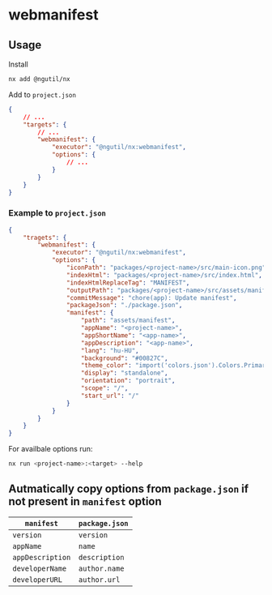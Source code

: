 # webmanifest

## Usage

Install

```sh
nx add @ngutil/nx
```

Add to `project.json`

```json
{
    // ...
    "targets": {
        // ...
        "webmanifest": {
            "executor": "@ngutil/nx:webmanifest",
            "options": {
                // ...
            }
        }
    }
}
```

### Example to `project.json`

```json
{
    "tragets": {
        "webmanifest": {
            "executor": "@ngutil/nx:webmanifest",
            "options": {
                "iconPath": "packages/<project-name>/src/main-icon.png",
                "indexHtml": "packages/<project-name>/src/index.html",
                "indexHtmlReplaceTag": "MANIFEST",
                "outputPath": "packages/<project-name>/src/assets/manifest",
                "commitMessage": "chore(app): Update manifest",
                "packageJson": "./package.json",
                "manifest": {
                    "path": "assets/manifest",
                    "appName": "<project-name>",
                    "appShortName": "<app-name>",
                    "appDescription": "<app-name>",
                    "lang": "hu-HU",
                    "background": "#00827C",
                    "theme_color": "import('colors.json').Colors.Primary",
                    "display": "standalone",
                    "orientation": "portrait",
                    "scope": "/",
                    "start_url": "/"
                }
            }
        }
    }
}
```

For availbale options run:

```sh
nx run <project-name>:<target> --help
```

## Autmatically copy options from `package.json` if not present in `manifest` option

| `manifest` | `package.json` |
| ---------- | -------------- |
| `version` | `version` |
| `appName` | `name` |
| `appDescription` | `description` |
| `developerName` | `author.name` |
| `developerURL` | `author.url` |
